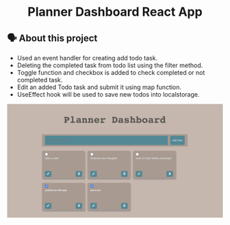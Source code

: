 <h1 align="center">Planner Dashboard React App</h1>
<h2>🗣️ About this project</h2>
<ul><li>Used an event handler for creating add todo task.</li>
<li>Deleting the completed task from todo list using the filter method.</li>
<li>Toggle function and checkbox is added to check completed or not completed task.</li>
<li>Edit an added Todo task and submit it using map function.</li>
<li>UseEffect hook will be used to save new todos into localstorage.</li></ul>
<img width="1436" alt="board" src="todos.png">

